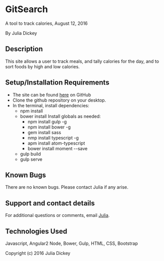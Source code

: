 # GitSearch
A tool to track calories, August 12, 2016

By Julia Dickey

## Description

This site allows a user to track meals, and tally calories for the day, and to sort foods by high and low calories.

## Setup/Installation Requirements

* The site can be found [here](https://github.com/JuliaDickey/JS-Wk2-MealTracker.git) on GitHub
* Clone the github repository on your desktop.
* In the terminal, install dependencies:
  - npm install
  - bower install
    Install globals as needed:
      - npm install gulp -g
      - npm install bower -g
      - gem install sass
      - nmp install typescript -g
      - apm install atom-typescript
      - bower install moment --save
  - gulp build
  - gulp serve

## Known Bugs

There are no known bugs. Please contact Julia if any arise.

## Support and contact details

For additional questions or comments, email [Julia](mailto:info@gmail.com).

## Technologies Used

Javascript, Angular2 Node, Bower, Gulp, HTML, CSS, Bootstrap

Copyright (c) 2016 Julia Dickey
